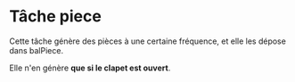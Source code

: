 Tâche piece
===========

Cette tâche génère des pièces à une certaine fréquence, et elle les dépose dans balPiece.

Elle n'en génère **que si le clapet est ouvert**.
